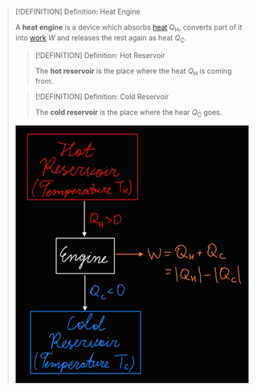 >[!DEFINITION] Definition: Heat Engine
>
>A **heat engine** is a device which absorbs [heat](../Heat.md) $Q_\text{H}$, converts part of it into [work](../../Mechanics/Classical%20Mechanics/Newtonian%20Formalism/Energy/Work.md) $W$ and releases the rest again as heat $Q_\text{C}$.
>
>>[!DEFINITION] Definition: Hot Reservoir
>>
>>The **hot reservoir** is the place where the heat $Q_\text{H}$ is coming from.
>>
>
>>[!DEFINITION] Definition: Cold Reservoir
>>
>>The **cold reservoir** is the place where the hear $Q_\text{C}$ goes.
>>
>
>![Heat Engine](Resources/Heat%20Engine.jpg)
>
